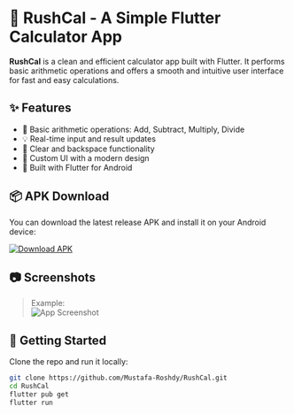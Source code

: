 # 📱 RushCal - A Simple Flutter Calculator App

**RushCal** is a clean and efficient calculator app built with Flutter. It performs basic arithmetic operations and offers a smooth and intuitive user interface for fast and easy calculations.

## ✨ Features

- 🔢 Basic arithmetic operations: Add, Subtract, Multiply, Divide
- 💡 Real-time input and result updates
- 🧼 Clear and backspace functionality
- 🎨 Custom UI with a modern design
- 📱 Built with Flutter for Android

## 📦 APK Download

You can download the latest release APK and install it on your Android device:

[![Download APK](https://img.shields.io/badge/Download-APK-green?style=for-the-badge&logo=android)](https://github.com/Mustafa-Roshdy/RushCal/releases/latest/download/app-release.apk)

## 📷 Screenshots

> Example:  
> ![App Screenshot]([https://github.com/Mustafa-Roshdy/RushCal/blob/main/rushcal.png](https://github.com/Mustafa-Roshdy/RushCal/blob/main/rushcal.png?raw=true))

## 🚀 Getting Started

Clone the repo and run it locally:

```bash
git clone https://github.com/Mustafa-Roshdy/RushCal.git
cd RushCal
flutter pub get
flutter run

